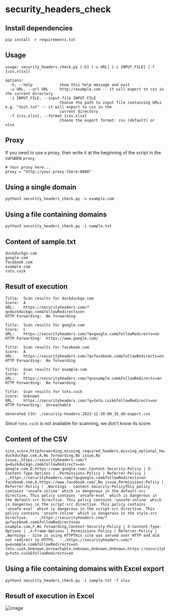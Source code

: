# security_headers_check

## Install dependencies

```
pip install -r requirements.txt
```

## Usage

```
usage: security_headers_check.py [-h] [-u URL] [-i INPUT_FILE] [-f {csv,xlsx}]

options:
  -h, --help            show this help message and exit
  -u URL, --url URL     http://example.com -- it will export to csv in the current directory
  -i INPUT_FILE, --input-file INPUT_FILE
                        Choose the path to input file containing URLs e.g. "test.txt" -- it will export to csv in the
                        current directory
  -f {csv,xlsx}, --format {csv,xlsx}
                        Choose the export format: csv (default) or xlsx
```

## Proxy

If you need to use a proxy, then write it at the beginning of the script in the variable `proxy`.

```
# Your proxy here...
proxy = "http://your.proxy.there:8080"
```

## Using a single domain

```
python3 security_headers_check.py -u example.com
```

## Using a file containing domains

```
python3 security_headers_check.py -i sample.txt
```

## Content of sample.txt

```
duckduckgo.com
google.com
facebook.com
example.com
toto.cuik
```

## Result of execution

```
Title:  Scan results for duckduckgo.com
Score:  A
URL:    https://securityheaders.com/?q=duckduckgo.com&followRedirects=on
HTTP Forwarding:  No forwarding

Title:  Scan results for google.com
Score:  C
URL:    https://securityheaders.com/?q=google.com&followRedirects=on
HTTP Forwarding:  https://www.google.com/

Title:  Scan results for facebook.com
Score:  A
URL:    https://securityheaders.com/?q=facebook.com&followRedirects=on
HTTP Forwarding:  No forwarding

Title:  Scan results for example.com
Score:  F
URL:    https://securityheaders.com/?q=example.com&followRedirects=on
HTTP Forwarding:  No forwarding

Title:  Scan results for toto.cuik
Score:  Unknown
URL:    https://securityheaders.com/?q=toto.cuik&followRedirects=on
HTTP Forwarding:  Unreachable

Generated CSV: ./security-headers-2023-12-28-09_35_40-export.csv
```

Since `toto.cuik` is not available for scanning, we don't know its score.

## Content of the CSV

```
site,score,httpforwarding,missing_required_headers,missing_optional_headers,warnings,security_headers_url
duckduckgo.com,A,No forwarding,No issue,No issue,,https://securityheaders.com/?q=duckduckgo.com&followRedirects=on
google.com,D,https://www.google.com/,Content-Security-Policy | X-Content-Type-Options | ,Permissions-Policy | Referrer-Policy | ,,https://securityheaders.com/?q=google.com&followRedirects=on
facebook.com,A,https://www.facebook.com/,No issue,Permissions-Policy | Referrer-Policy | ,Warnings - Content-Security-PolicyThis policy contains 'unsafe-inline' which is dangerous in the default-src directive. This policy contains 'unsafe-eval' which is dangerous in the default-src directive. This policy contains 'unsafe-inline' which is dangerous in the script-src directive. This policy contains 'unsafe-eval' which is dangerous in the script-src directive. This policy contains 'unsafe-inline' which is dangerous in the style-src directive.   - ,https://securityheaders.com/?q=facebook.com&followRedirects=on
example.com,F,No forwarding,Content-Security-Policy | X-Content-Type-Options | ,X-Frame-Options | Permissions-Policy | Referrer-Policy | ,Warnings - Site is using HTTPThis site was served over HTTP and did not redirect to HTTPS.  - ,https://securityheaders.com/?q=example.com&followRedirects=on
toto.cuik,Unknown,Unreachable,Unknown,Unknown,Unknown,https://securityheaders.com/?q=toto.cuik&followRedirects=on
```

## Using a file containing domains with Excel export

```
python3 security_headers_check.py -i sample.txt -f xlsx
```

## Result of execution in Excel

![image](https://user-images.githubusercontent.com/44167150/225928301-e5f3bfeb-af6a-416f-a286-7f26b17ffc2c.png)
